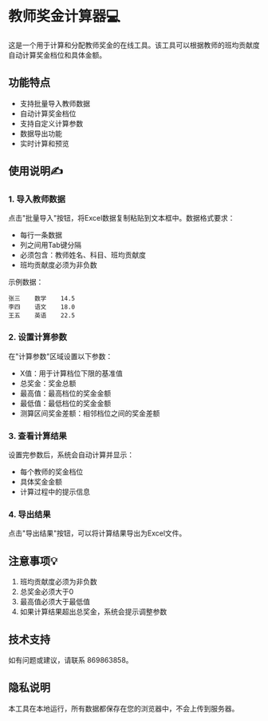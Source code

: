 # 教师奖金计算器💻

这是一个用于计算和分配教师奖金的在线工具。该工具可以根据教师的班均贡献度自动计算奖金档位和具体金额。

## 功能特点

- 支持批量导入教师数据
- 自动计算奖金档位
- 支持自定义计算参数
- 数据导出功能
- 实时计算和预览

## 使用说明✍

### 1. 导入教师数据

点击"批量导入"按钮，将Excel数据复制粘贴到文本框中。数据格式要求：
- 每行一条数据
- 列之间用Tab键分隔
- 必须包含：教师姓名、科目、班均贡献度
- 班均贡献度必须为非负数

示例数据：
```
张三    数学    14.5
李四    语文    18.0
王五    英语    22.5
```

### 2. 设置计算参数

在"计算参数"区域设置以下参数：
- X值：用于计算档位下限的基准值
- 总奖金：奖金总额
- 最高值：最高档位的奖金金额
- 最低值：最低档位的奖金金额
- 测算区间奖金差额：相邻档位之间的奖金差额

### 3. 查看计算结果

设置完参数后，系统会自动计算并显示：
- 每个教师的奖金档位
- 具体奖金金额
- 计算过程中的提示信息

### 4. 导出结果

点击"导出结果"按钮，可以将计算结果导出为Excel文件。

## 注意事项💡

1. 班均贡献度必须为非负数
2. 总奖金必须大于0
3. 最高值必须大于最低值
4. 如果计算结果超出总奖金，系统会提示调整参数

## 技术支持

如有问题或建议，请联系 869863858。

## 隐私说明

本工具在本地运行，所有数据都保存在您的浏览器中，不会上传到服务器。
